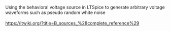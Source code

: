 Using the behavioral voltage source in LTSpice to generate arbitrary voltage waveforms such as pseudo random white noise<br><br>
https://ltwiki.org/?title=B_sources_%28complete_reference%29
